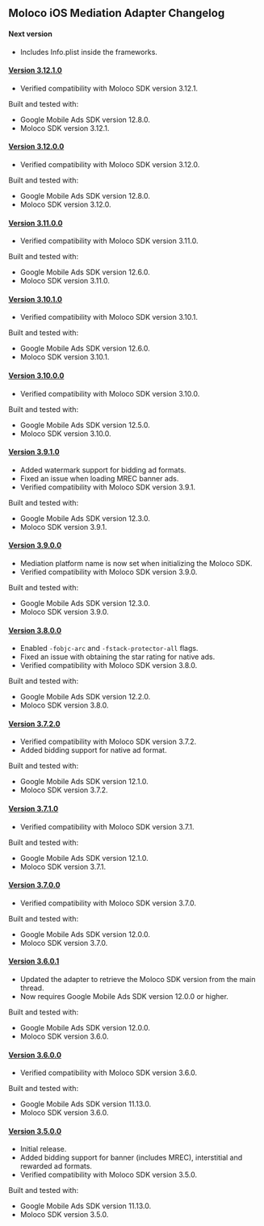 ## Moloco iOS Mediation Adapter Changelog

#### Next version
- Includes Info.plist inside the frameworks.

#### [Version 3.12.1.0](https://dl.google.com/googleadmobadssdk/mediation/ios/moloco/MolocoAdapter-3.12.1.0.zip)
- Verified compatibility with Moloco SDK version 3.12.1.

Built and tested with:
- Google Mobile Ads SDK version 12.8.0.
- Moloco SDK version 3.12.1.

#### [Version 3.12.0.0](https://dl.google.com/googleadmobadssdk/mediation/ios/moloco/MolocoAdapter-3.12.0.0.zip)
- Verified compatibility with Moloco SDK version 3.12.0.

Built and tested with:
- Google Mobile Ads SDK version 12.8.0.
- Moloco SDK version 3.12.0.

#### [Version 3.11.0.0](https://dl.google.com/googleadmobadssdk/mediation/ios/moloco/MolocoAdapter-3.11.0.0.zip)
- Verified compatibility with Moloco SDK version 3.11.0.

Built and tested with:
- Google Mobile Ads SDK version 12.6.0.
- Moloco SDK version 3.11.0.

#### [Version 3.10.1.0](https://dl.google.com/googleadmobadssdk/mediation/ios/moloco/MolocoAdapter-3.10.1.0.zip)
- Verified compatibility with Moloco SDK version 3.10.1.

Built and tested with:
- Google Mobile Ads SDK version 12.6.0.
- Moloco SDK version 3.10.1.

#### [Version 3.10.0.0](https://dl.google.com/googleadmobadssdk/mediation/ios/moloco/MolocoAdapter-3.10.0.0.zip)
- Verified compatibility with Moloco SDK version 3.10.0.

Built and tested with:
- Google Mobile Ads SDK version 12.5.0.
- Moloco SDK version 3.10.0.

#### [Version 3.9.1.0](https://dl.google.com/googleadmobadssdk/mediation/ios/moloco/MolocoAdapter-3.9.1.0.zip)
- Added watermark support for bidding ad formats.
- Fixed an issue when loading MREC banner ads.
- Verified compatibility with Moloco SDK version 3.9.1.

Built and tested with:
- Google Mobile Ads SDK version 12.3.0.
- Moloco SDK version 3.9.1.

#### [Version 3.9.0.0](https://dl.google.com/googleadmobadssdk/mediation/ios/moloco/MolocoAdapter-3.9.0.0.zip)
- Mediation platform name is now set when initializing the Moloco SDK.
- Verified compatibility with Moloco SDK version 3.9.0.

Built and tested with:
- Google Mobile Ads SDK version 12.3.0.
- Moloco SDK version 3.9.0.

#### [Version 3.8.0.0](https://dl.google.com/googleadmobadssdk/mediation/ios/moloco/MolocoAdapter-3.8.0.0.zip)
- Enabled `-fobjc-arc` and `-fstack-protector-all` flags.
- Fixed an issue with obtaining the star rating for native ads.
- Verified compatibility with Moloco SDK version 3.8.0.

Built and tested with:
- Google Mobile Ads SDK version 12.2.0.
- Moloco SDK version 3.8.0.

#### [Version 3.7.2.0](https://dl.google.com/googleadmobadssdk/mediation/ios/moloco/MolocoAdapter-3.7.2.0.zip)
- Verified compatibility with Moloco SDK version 3.7.2.
- Added bidding support for native ad format.

Built and tested with:
- Google Mobile Ads SDK version 12.1.0.
- Moloco SDK version 3.7.2.

#### [Version 3.7.1.0](https://dl.google.com/googleadmobadssdk/mediation/ios/moloco/MolocoAdapter-3.7.1.0.zip)
- Verified compatibility with Moloco SDK version 3.7.1.

Built and tested with:
- Google Mobile Ads SDK version 12.1.0.
- Moloco SDK version 3.7.1.

#### [Version 3.7.0.0](https://dl.google.com/googleadmobadssdk/mediation/ios/moloco/MolocoAdapter-3.7.0.0.zip)
- Verified compatibility with Moloco SDK version 3.7.0.

Built and tested with:
- Google Mobile Ads SDK version 12.0.0.
- Moloco SDK version 3.7.0.

#### [Version 3.6.0.1](https://dl.google.com/googleadmobadssdk/mediation/ios/moloco/MolocoAdapter-3.6.0.1.zip)
- Updated the adapter to retrieve the Moloco SDK version from the main thread.
- Now requires Google Mobile Ads SDK version 12.0.0 or higher.

Built and tested with:
- Google Mobile Ads SDK version 12.0.0.
- Moloco SDK version 3.6.0.

#### [Version 3.6.0.0](https://dl.google.com/googleadmobadssdk/mediation/ios/moloco/MolocoAdapter-3.6.0.0.zip)
- Verified compatibility with Moloco SDK version 3.6.0.

Built and tested with:
- Google Mobile Ads SDK version 11.13.0.
- Moloco SDK version 3.6.0.

#### [Version 3.5.0.0](https://dl.google.com/googleadmobadssdk/mediation/ios/moloco/MolocoAdapter-3.5.0.0.zip)
- Initial release.
- Added bidding support for banner (includes MREC), interstitial and rewarded ad formats.
- Verified compatibility with Moloco SDK version 3.5.0.

Built and tested with:
- Google Mobile Ads SDK version 11.13.0.
- Moloco SDK version 3.5.0.
